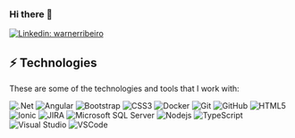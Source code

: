 ### Hi there 👋

[![Linkedin: warnerribeiro](https://img.shields.io/badge/-Linkedin-blue?style=flat-square&logo=Linkedin&logoColor=white&link=https://www.linkedin.com/in/warnerribeiro/)](https://www.linkedin.com/in/warnerribeiro/)

## ⚡ Technologies

These are some of the technologies and tools that I work with:

![.Net](https://img.shields.io/badge/-.Net-563D7C?style=flat-square&logo=.net)
![Angular](https://img.shields.io/badge/-Angular-DD0031?style=flat-square&logo=angular)
![Bootstrap](https://img.shields.io/badge/-Bootstrap-563D7C?style=flat-square&logo=bootstrap)
![CSS3](https://img.shields.io/badge/-CSS3-1572B6?style=flat-square&logo=css3)
![Docker](https://img.shields.io/badge/-Docker-2496ED?style=flat-square&logo=docker&logoColor=white)
![Git](https://img.shields.io/badge/-Git-black?style=flat-square&logo=git)
![GitHub](https://img.shields.io/badge/-GitHub-181717?style=flat-square&logo=github)
![HTML5](https://img.shields.io/badge/-HTML5-E34F26?style=flat-square&logo=html5&logoColor=white)
![Ionic](https://img.shields.io/badge/-Ionic-3880FF?style=flat-square&logo=ionic&logoColor=white)
![JIRA](https://img.shields.io/badge/-JIRA-0052CC?style=flat-square&logo=jira)
![Microsoft SQL Server](https://img.shields.io/badge/-SQL%20Server-CC2927?style=flat-square&logo=microsoft-sql-server&logoColor=white)
![Nodejs](https://img.shields.io/badge/-Nodejs-339933?style=flat-square&logo=Node.js&logoColor=white)
![TypeScript](https://img.shields.io/badge/-TypeScript-007ACC?style=flat-square&logo=typescript)
![Visual Studio](https://img.shields.io/badge/-Visual%20Studio-563D7C?style=flat-square&logo=visualstudio)
![VSCode](https://img.shields.io/badge/-VSCode-007ACC?style=flat-square&logo=visual-studio-code&logoColor=white)

<!--
**warnerribeiro/warnerribeiro** is a ✨ _special_ ✨ repository because its `README.md` (this file) appears on your GitHub profile.

Here are some ideas to get you started:

- 🔭 I’m currently working on ...
- 🌱 I’m currently learning ...
- 👯 I’m looking to collaborate on ...
- 🤔 I’m looking for help with ...
- 💬 Ask me about ...
- 📫 How to reach me: ...
- 😄 Pronouns: ...
- ⚡ Fun fact: ...
-->
